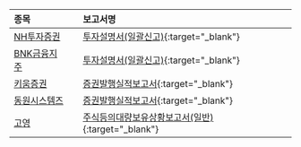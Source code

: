 | **종목** |      |**보고서명** |
| :------- | :--- |:----------- |
| [NH투자증권](/005940/#dart) | | [투자설명서(일괄신고)](https://dart.fss.or.kr/dsaf001/main.do?rcpNo=20240724000373){:target="_blank"} |
| [BNK금융지주](/138930/#dart) | | [투자설명서(일괄신고)](https://dart.fss.or.kr/dsaf001/main.do?rcpNo=20240724000368){:target="_blank"} |
| [키움증권](/039490/#dart) | | [증권발행실적보고서](https://dart.fss.or.kr/dsaf001/main.do?rcpNo=20240724000363){:target="_blank"} |
| [동원시스템즈](/014820/#dart) | | [증권발행실적보고서](https://dart.fss.or.kr/dsaf001/main.do?rcpNo=20240724000361){:target="_blank"} |
| [고영](/098460/#dart) | | [주식등의대량보유상황보고서(일반)](https://dart.fss.or.kr/dsaf001/main.do?rcpNo=20240724000360){:target="_blank"} |